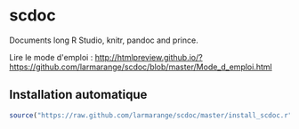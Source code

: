 scdoc
=====

Documents long R  Studio, knitr, pandoc and prince.

Lire le mode d'emploi : http://htmlpreview.github.io/?https://github.com/larmarange/scdoc/blob/master/Mode_d_emploi.html

## Installation automatique

```r
source("https://raw.github.com/larmarange/scdoc/master/install_scdoc.r")
```
